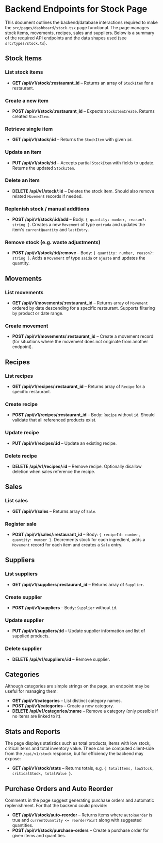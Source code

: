 # Backend Endpoints for Stock Page

This document outlines the backend/database interactions required to make the
`src/pages/dashboard/stock.tsx` page functional. The page manages stock items,
movements, recipes, sales and suppliers. Below is a summary of the required API
endpoints and the data shapes used (see `src/types/stock.ts`).

## Stock Items

### List stock items
- **GET /api/v1/stock/:restaurant_id** – Returns an array of `StockItem` for a restaurant.

### Create a new item
- **POST /api/v1/stock/:restaurant_id** – Expects `StockItemCreate`. Returns created
  `StockItem`.

### Retrieve single item
- **GET /api/v1/stock/:id** – Returns the `StockItem` with given `id`.

### Update an item
- **PUT /api/v1/stock/:id** – Accepts partial `StockItem` with fields to update.
  Returns the updated `StockItem`.

### Delete an item
- **DELETE /api/v1/stock/:id** – Deletes the stock item. Should also remove
  related `Movement` records if needed.

### Replenish stock / manual additions
- **POST /api/v1/stock/:id/add** – Body: `{ quantity: number, reason?: string }`.
  Creates a new `Movement` of type `entrada` and updates the item's
  `currentQuantity` and `lastEntry`.

### Remove stock (e.g. waste adjustments)
- **POST /api/v1/stock/:id/remove** – Body: `{ quantity: number, reason?: string }`.
  Adds a `Movement` of type `saída` or `ajuste` and updates the quantity.

## Movements

### List movements
- **GET /api/v1/movements/:restaurant_id** – Returns array of `Movement` ordered by date
  descending for a specific restaurant. Supports filtering by product or date range.

### Create movement
- **POST /api/v1/movements/:restaurant_id** – Create a movement record (for situations where the
  movement does not originate from another endpoint).

## Recipes

### List recipes
- **GET /api/v1/recipes/:restaurant_id** – Returns array of `Recipe` for a specific restaurant.

### Create recipe
- **POST /api/v1/recipes/:restaurant_id** – Body: `Recipe` without `id`. Should validate that all
  referenced products exist.

### Update recipe
- **PUT /api/v1/recipes/:id** – Update an existing recipe.

### Delete recipe
- **DELETE /api/v1/recipes/:id** – Remove recipe. Optionally disallow deletion when
  sales reference the recipe.

## Sales

### List sales
- **GET /api/v1/sales** – Returns array of `Sale`.

### Register sale
- **POST /api/v1/sales/:restaurant_id** – Body: `{ recipeId: number, quantity: number }`.
  Decrements stock for each ingredient, adds a `Movement` record for each item
  and creates a `Sale` entry.

## Suppliers

### List suppliers
- **GET /api/v1/suppliers/:restaurant_id** – Returns array of `Supplier`.

### Create supplier
- **POST /api/v1/suppliers** – Body: `Supplier` without `id`.

### Update supplier
- **PUT /api/v1/suppliers/:id** – Update supplier information and list of supplied
  products.

### Delete supplier
- **DELETE /api/v1/suppliers/:id** – Remove supplier.

## Categories

Although categories are simple strings on the page, an endpoint may be useful
for managing them:
- **GET /api/v1/categories** – List distinct category names.
- **POST /api/v1/categories** – Create a new category.
- **DELETE /api/v1/categories/:name** – Remove a category (only possible if no
  items are linked to it).

## Stats and Reports

The page displays statistics such as total products, items with low stock,
critical items and total inventory value. These can be computed client‑side from
the `/api/v1/stock` response, but for efficiency the backend may expose:
- **GET /api/v1/stock/stats** – Returns totals, e.g. `{ totalItems, lowStock,
  criticalStock, totalValue }`.

## Purchase Orders and Auto Reorder

Comments in the page suggest generating purchase orders and automatic
replenishment. For that the backend could provide:
- **GET /api/v1/stock/auto-reorder** – Returns items where `autoReorder` is true and
  `currentQuantity <= reorderPoint` along with suggested quantities.
- **POST /api/v1/stock/purchase-orders** – Create a purchase order for given items
  and quantities.

